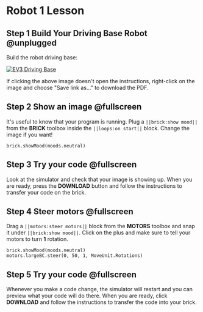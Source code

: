 # Robot 1 Lesson

## Step 1 Build Your Driving Base Robot @unplugged

Build the robot driving base:

[![EV3 Driving Base](/static/lessons/common/ev3-driving-base.jpg)](https://le-www-live-s.legocdn.com/sc/media/lessons/mindstorms-ev3/building-instructions/ev3-rem-driving-base-79bebfc16bd491186ea9c9069842155e.pdf)

If clicking the above image doesn't open the instructions, right-click on the image and choose "Save link as..." to download the PDF.


## Step 2 Show an image @fullscreen

It's useful to know that your program is running. Plug a ``||brick:show mood||`` from the **BRICK** toolbox
inside the ``||loops:on start||`` block. Change the image if you want!

```blocks
brick.showMood(moods.neutral)
```

## Step 3 Try your code @fullscreen

Look at the simulator and check that your image is showing up. When you are ready, press the **DOWNLOAD** button
and follow the instructions to transfer your code on the brick.

## Step 4 Steer motors @fullscreen

Drag a ``||motors:steer motors||`` block from the **MOTORS** toolbox and snap it under ``||brick:show mood||``.
Click on the plus and make sure to tell your motors to turn **1** rotation.

```blocks
brick.showMood(moods.neutral)
motors.largeBC.steer(0, 50, 1, MoveUnit.Rotations)
```

## Step 5 Try your code @fullscreen

Whenever you make a code change, the simulator will restart and you can preview what your code will do there.
When you are ready, click **DOWNLOAD** and follow the instructions to transfer the code into your brick.